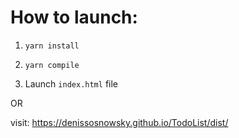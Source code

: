 # How to launch:


1.  ```yarn install```
  
2.  ```yarn compile```

3.  Launch `index.html` file

OR

visit: https://denissosnowsky.github.io/TodoList/dist/